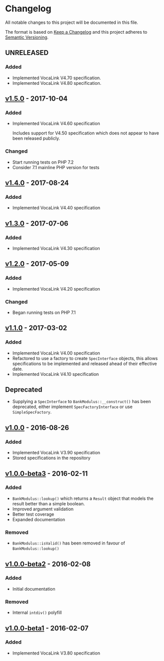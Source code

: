 # Changelog

All notable changes to this project will be documented in this file.

The format is based on [Keep a Changelog](http://keepachangelog.com/)
and this project adheres to [Semantic Versioning](http://semver.org/).

## UNRELEASED

### Added
- Implemented VocaLink V4.70 specification.
- Implemented VocaLink V4.80 specification.

## [v1.5.0] - 2017-10-04

### Added
- Implemented VocaLink V4.60 specification

  Includes support for V4.50 specification which does not appear to have been
  released publicly.

### Changed
- Start running tests on PHP 7.2
- Consider 7.1 mainline PHP version for tests

## [v1.4.0] - 2017-08-24

### Added
- Implemented VocaLink V4.40 specification

## [v1.3.0] - 2017-07-06

### Added
- Implemented VocaLink V4.30 specification

## [v1.2.0] - 2017-05-09

### Added
- Implemented VocaLink V4.20 specification

### Changed
- Began running tests on PHP 7.1

## [v1.1.0] - 2017-03-02

### Added
- Implemented VocaLink V4.00 specification
- Refactored to use a factory to create `SpecInterface` objects, this allows
  specifications to be implemented and released ahead of their effective date.
- Implemented VocaLink V4.10 specification

## Deprecated
- Supplying a `SpecInterface` to `BankModulus::__construct()` has been deprecated,
  either implement `SpecFactoryInterface` or use `SimpleSpecFactory`.

## [v1.0.0] - 2016-08-26

### Added
- Implemented VocaLink V3.90 specification
- Stored specifications in the repository

## [v1.0.0-beta3] - 2016-02-11

### Added
- `BankModulus::lookup()` which returns a `Result` object that models the result
  better than a simple boolean.
- Improved argument validation
- Better test coverage
- Expanded documentation

### Removed
- `BankModulus::isValid()` has been removed in favour of `BankModulus::lookup()`

## [v1.0.0-beta2] - 2016-02-08

### Added
- Initial documentation

### Removed
- Internal `intdiv()` polyfill

## [v1.0.0-beta1] - 2016-02-07

### Added
- Implemented VocaLink V3.80 specification

[v1.5.0]: https://github.com/cs278/bank-modulus/compare/v1.4.0...v1.5.0
[v1.4.0]: https://github.com/cs278/bank-modulus/compare/v1.3.0...v1.4.0
[v1.3.0]: https://github.com/cs278/bank-modulus/compare/v1.2.0...v1.3.0
[v1.2.0]: https://github.com/cs278/bank-modulus/compare/v1.1.0...v1.2.0
[v1.1.0]: https://github.com/cs278/bank-modulus/compare/v1.0.0...v1.1.0
[v1.0.0]: https://github.com/cs278/bank-modulus/compare/v1.0.0-beta3...v1.0.0
[v1.0.0-beta3]: https://github.com/cs278/bank-modulus/compare/v1.0.0-beta2...v1.0.0-beta3
[v1.0.0-beta2]: https://github.com/cs278/bank-modulus/compare/v1.0.0-beta1...v1.0.0-beta2
[v1.0.0-beta1]: https://github.com/cs278/bank-modulus/compare/dae2709...v1.0.0-beta1
